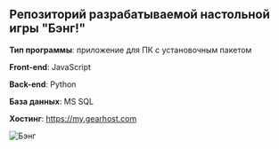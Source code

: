 ## Репозиторий разрабатываемой настольной игры "Бэнг!"

<b>Тип программы</b>: приложение для ПК с установочным пакетом

<b>Front-end</b>: JavaScript

<b>Back-end</b>: Python

<b>База данных</b>: MS SQL

<b>Хостинг</b>: https://my.gearhost.com

![Бэнг](https://github.com/xex238/Bang/blob/master/Задание%205.%20Серверная%20часть%20системы%20(backend)/Images/Bang.jpg?raw=true)